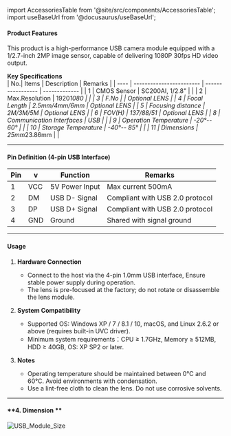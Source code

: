 
import AccessoriesTable from '@site/src/components/AccessoriesTable';
import useBaseUrl from '@docusaurus/useBaseUrl';

#### **Product Features**   
This product is a high-performance USB camera module equipped with a 1/2.7-inch 2MP image sensor, capable of delivering 1080P 30fps HD video output.

**Key Specifications**  
| No.| Items                    | Description       |        Remarks       |
| ---- | ------------------------ | ----------------- | ------------- |
| 1    | CMOS Sensor              | SC200AI, 1/2.8"   |               |
| 2    | Max.Resolution           | 1920*1080         |               |
| 3    | F.No                     |                   | Optional LENS |
| 4    | Focal Length             | 2.5mm/4mm/6mm     | Optional LENS |
| 5    | Focusing distance        | 2M/3M/5M          | Optional LENS |
| 6    | FOV(H)                   | 137/88/51         | Optional LENS |
| 8    | Communication Interfaces | USB               |               |
| 9    | Operation Temperature    | -20°-- 60°        |               |
| 10   | Storage Temperature      | -40°-- 85°        |               |
| 11   | Dimensions               | 25mm*23.86mm      |               |

---

#### **Pin Definition (4-pin USB Interface)**  
| **Pin** | **v** | **Function**    | **Remarks**         |
| ----------- | ------------ | --------------- | ---------------- |
| 1           | VCC          | 5V Power Input      | Max current 500mA    |
| 2           | DM           | USB D- Signal | Compliant with USB 2.0 protocol |
| 3           | DP           | USB D+ Signal | Compliant with USB 2.0 protocol |
| 4           | GND          | Ground          | Shared with signal ground     |

---

#### **Usage**  
1. **Hardware Connection**  
   - Connect to the host via the 4-pin 1.0mm USB interface, Ensure stable power supply during operation.   
   - The lens is pre-focused at the factory; do not rotate or disassemble the lens module.  

2. **System Compatibility**  
   - Supported OS: Windows XP / 7 / 8.1 / 10, macOS, and Linux 2.6.2 or above (requires built-in UVC driver).  
   - Minimum system requirements：CPU ≥ 1.7GHz, Memory ≥ 512MB, HDD ≥ 40GB, OS: XP SP2 or later.  

3. **Notes**  
   - Operating temperature should be maintained between 0°C and 60°C. Avoid environments with condensation.  
   - Use a lint-free cloth to clean the lens. Do not use corrosive solvents.  

---

#### **4. Dimension **  
<div style={{ display: 'grid', gridTemplateColumns: '1fr', gap: '20px', justifyContent: 'center', alignItems: 'center' }}>
  <img src={useBaseUrl('/img/Hardware_Dev_Resources/USB_Module/USB_Module_Size.png')} alt="USB_Module_Size" style={{ height: '400px', objectFit: 'contain', margin: '0 auto' }} />
</div>
